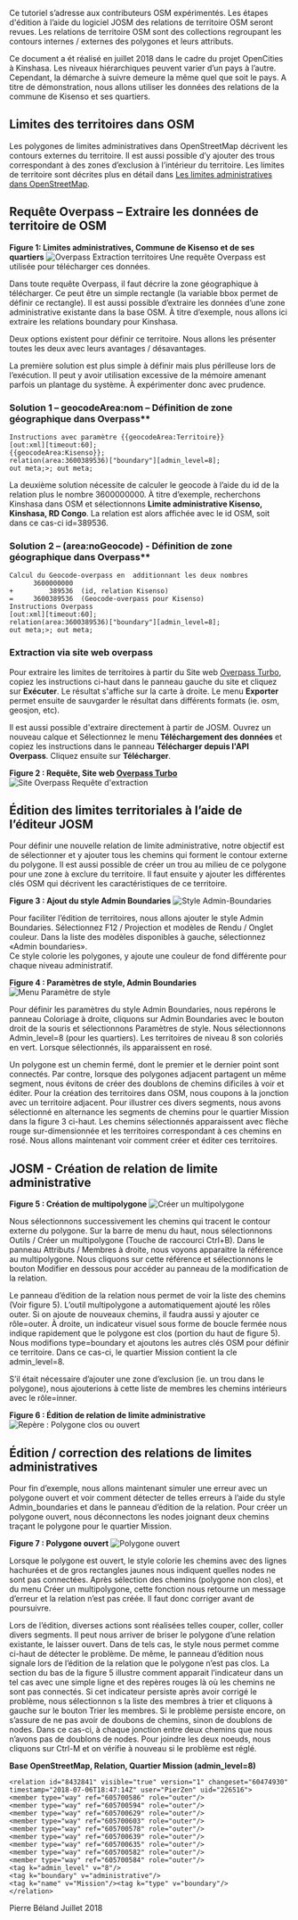 Ce tutoriel s’adresse aux contributeurs OSM expérimentés. Les étapes d'édition à l’aide du logiciel JOSM des relations de territoire OSM seront revues.
Les relations de territoire OSM  sont des collections regroupant les contours internes / externes des polygones et leurs attributs.

Ce document a ét réalisé en juillet 2018 dans le cadre du projet OpenCities à Kinshasa. Les niveaux hiérarchiques peuvent varier d’un pays à l’autre. Cependant, la démarche à suivre demeure la même quel que soit le pays.
 A titre de démonstration, nous allons utiliser les données des relations de la commune de Kisenso et ses quartiers.

## Limites des territoires dans OSM

Les polygones de limites administratives dans OpenStreetMap  décrivent les contours externes du territoire. Il est aussi possible d’y ajouter des trous correspondant à des zones d’exclusion à l’intérieur du territoire. Les limites de territoire sont décrites plus en détail dans [Les limites administratives dans OpenStreetMap](Les_limites_administratives_dans_OpenStreetMap.md).

## Requête Overpass – Extraire les données de territoire de OSM

**Figure 1: Limites administratives, Commune de Kisenso et de ses quartiers**
![Overpass Extraction territoires](img/Territoires-Commune-Kisenso-et-quartiers.png "Quarties de Kisenso" )
Une requête Overpass est utilisée pour télécharger ces données.

Dans toute requête Overpass, il faut décrire la zone géographique à télécharger. Ce peut être un simple rectangle (la variable bbox permet de définir ce rectangle). Il est aussi possible d’extraire les données d’une zone administrative existante dans la base OSM. À titre d’exemple, nous allons ici extraire les relations boundary pour Kinshasa.  

Deux options existent pour définir ce territoire. Nous allons les présenter toutes les deux avec leurs avantages / désavantages.

La première solution est plus simple à définir mais plus périlleuse lors de l’exécution. Il peut y avoir utilisation excessive de la mémoire amenant parfois un plantage du système. À expérimenter donc avec prudence.


### Solution 1 – geocodeArea:nom – Définition de zone géographique dans Overpass**

    Instructions avec paramètre {{geocodeArea:Territoire}}                                                                               
    [out:xml][timeout:60]; 
    {{geocodeArea:Kisenso}}; 
    relation(area:3600389536)["boundary"][admin_level=8]; 
    out meta;>; out meta; 

La deuxième solution nécessite de calculer le geocode à l’aide du id de la relation plus le nombre 3600000000. À titre d’exemple,  recherchons Kinshasa dans OSM et sélectionnons **Limite administrative Kisenso, Kinshasa, RD Congo**.  La relation est alors affichée avec le id OSM, soit dans ce cas-ci id=389536. 


### Solution 2 – (area:noGeocode) - Définition de zone géographique dans Overpass**   

    Calcul du Geocode-overpass en  additionnant les deux nombres 
          3600000000 
    +         389536  (id, relation Kisenso) 
    =     3600389536  (Geocode-overpass pour Kisenso) 
    Instructions Overpass 
    [out:xml][timeout:60]; 
    relation(area:3600389536)["boundary"][admin_level=8]; 
    out meta;>; out meta; 

### Extraction via site web overpass

Pour extraire les limites de territoires à partir du Site web [Overpass Turbo](http://overpass-turbo.eu/), copiez les instructions ci-haut dans le panneau gauche du site et cliquez sur **Exécuter**.  Le résultat s'affiche sur la carte à droite. Le menu **Exporter** permet ensuite de sauvgarder le résultat dans différents formats (ie. osm, geosjon, etc).

Il est aussi possible d'extraire directement à partir de JOSM. Ouvrez un nouveau calque et Sélectionnez le menu **Téléchargement des données** et copiez les instructions dans le panneau **Télécharger depuis l'API Overpass**. Cliquez ensuite sur **Télécharger**.

**Figure 2 : Requête, Site web [Overpass Turbo](http://overpass-turbo.eu/)**
![Site Overpass Requête d'extraction](img/Overpass-requête-territoire-Quartiers-de-Kisenso.png)

## Édition des limites territoriales à l’aide de l’éditeur JOSM

Pour définir une nouvelle relation de limite administrative, notre objectif est de sélectionner et y ajouter tous les chemins qui forment le contour externe du polygone. Il est aussi possible de créer un trou au milieu de ce polygone pour une zone à exclure du territoire.  Il faut ensuite y ajouter les différentes clés OSM qui décrivent les caractéristiques de ce territoire. 

**Figure 3 : Ajout du style Admin Boundaries**
![Style Admin-Boundaries](img/JOSM-ajout-style-Admin-Boundaries.png)

Pour faciliter l’édition de territoires, nous allons ajouter le style Admin Boundaries.  Sélectionnez F12 / Projection et modèles de Rendu / Onglet couleur. Dans la liste des modèles disponibles à gauche, sélectionnez «Admin boundaries».  
Ce style colorie les polygones, y ajoute une couleur de fond différente pour chaque niveau administratif.

**Figure 4 : Paramètres de style, Admin Boundaries**
![Menu Paramètre de style](img/JOSM-Relation-Mission-partage-segments-avec-territoires-adjacents.png)

Pour  définir les paramètres du style Admin Boundaries, nous repérons le panneau Coloriage à droite, cliquons sur Admin Boundaries avec le bouton droit de la souris et sélectionnons Paramètres de style. Nous sélectionnons Admin_level=8 (pour les quartiers). Les territoires de niveau 8 son coloriés en vert. Lorsque sélectionnés, ils apparaissent en rosé.

Un polygone est un chemin fermé, dont le premier et le dernier point sont connectés.  Par contre, lorsque des polygones adjacent partagent un même segment, nous évitons de créer des doublons de chemins dificiles à voir et éditer. Pour la création des territoires dans OSM, nous coupons à la jonction avec un territoire adjacent. Pour illustrer ces divers segments, nous avons sélectionné en alternance les segments de chemins pour le quartier Mission dans la figure 3 ci-haut. Les chemins sélectionnés apparaissent avec flèche rouge sur-dimensionnée et les territoires correspondant à ces chemins en rosé. Nous allons maintenant voir comment créer et éditer ces territoires.

## JOSM - Création de relation de limite administrative 

**Figure 5 : Création de multipolygone**
![Créer un multipolygone](img/JOSM-créer-multipolygone.png)

Nous sélectionnons successivement les chemins qui tracent le contour externe du polygone. Sur la barre de menu du haut, nous sélectionnons Outils / Créer un multipolygone (Touche de raccourci Ctrl+B). Dans le panneau Attributs / Membres à droite, nous voyons apparaitre la référence au multipolygone. Nous cliquons sur cette référence et sélectionnons le bouton Modifier en dessous pour accéder au panneau de la modification de la relation.

Le panneau d’édition de la relation nous permet de voir la liste des chemins (Voir figure 5). L’outil multipolygone a automatiquement ajouté les rôles outer.  Si on ajoute de nouveaux chemins, il faudra aussi y ajouter ce rôle=outer. À droite, un indicateur visuel sous forme de boucle fermée nous indique rapidement que le polygone est clos (portion du haut de figure 5).  Nous modifions type=boundary et ajoutons les autres clés OSM pour définir ce territoire. Dans ce cas-ci, le quartier Mission contient la cle admin_level=8.

S’il était nécessaire d’ajouter une zone d’exclusion (ie. un trou dans le polygone), nous ajouterions à cette liste de membres les chemins intérieurs avec le rôle=inner.

**Figure 6 : Édition de relation de limite administrative**
![Repère : Polygone clos ou ouvert](img/JOSM-Edition-relation-repere-polygone-clos.png)

## Édition / correction des relations de limites administratives

Pour fin d’exemple, nous allons maintenant simuler une erreur avec un polygone ouvert et voir comment détecter de telles erreurs à l’aide du style Admin_boundaries et dans le panneau d’édition de la relation. Pour créer un polygone ouvert, nous déconnectons les nodes joignant deux chemins traçant le polygone pour le quartier Mission.
     
**Figure 7 : Polygone ouvert**
![Polygone ouvert](img/JOSM-Edition-relation-polygone-ouvert.png)

Lorsque le polygone est ouvert, le style colorie les chemins avec des lignes hachurées et de gros rectangles jaunes nous indiquent quelles nodes ne sont pas connectées.  Après sélection des chemins (polygone non clos), et du menu Créer un multipolygone, cette fonction nous retourne un message d’erreur et la relation n’est pas créée. Il faut donc corriger avant de poursuivre.

Lors de l’édition, diverses actions sont réalisées telles couper, coller, coller divers segments. Il peut nous arriver de briser le polygone d’une relation existante, le laisser ouvert. Dans de tels cas, le style nous permet comme ci-haut de détecter le problème.  De même, le panneau d’édition nous signale lors de l’édition de la relation que le polygone n’est pas clos. La section du bas de la figure 5 illustre comment apparait l’indicateur dans un tel cas avec une simple ligne et des repères rouges là où les chemins ne sont pas connectés.  Si cet indicateur persiste après avoir corrigé le problème, nous sélectionnon s la liste des membres à trier et cliquons à gauche sur le bouton Trier les membres. Si le problème persiste encore, on s’assure de ne pas avoir de doubons de chemins, sinon de doublons de nodes. Dans ce cas-ci, à chaque jonction entre deux chemins que nous n’avons pas de doublons de nodes. Pour joindre les deux noeuds, nous cliquons sur Ctrl-M et on vérifie à nouveau si le problème est réglé.


**Base OpenStreetMap, Relation, Quartier Mission (admin_level=8)**  

    <relation id="8432841" visible="true" version="1" changeset="60474930" timestamp="2018-07-06T18:47:14Z" user="PierZen" uid="226516">
    <member type="way" ref="605700586" role="outer"/>
    <member type="way" ref="605700594" role="outer"/>
    <member type="way" ref="605700629" role="outer"/>
    <member type="way" ref="605700603" role="outer"/>
    <member type="way" ref="605700578" role="outer"/>
    <member type="way" ref="605700639" role="outer"/>
    <member type="way" ref="605700635" role="outer"/>
    <member type="way" ref="605700582" role="outer"/>
    <member type="way" ref="605700584" role="outer"/>
    <tag k="admin_level" v="8"/>
    <tag k="boundary" v="administrative"/>
    <tag k="name" v="Mission"/><tag k="type" v="boundary"/>
    </relation>

Pierre Béland
Juillet 2018
